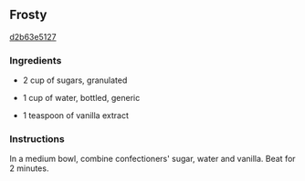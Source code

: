 ## Frosty

[d2b63e5127](http://allrecipes.com/recipe/frosty/)

### Ingredients

 - 2 cup of sugars, granulated

 - 1 cup of water, bottled, generic

 - 1 teaspoon of vanilla extract

### Instructions

In a medium bowl, combine confectioners' sugar, water and vanilla. Beat for 2 minutes.